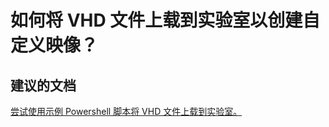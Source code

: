 <properties
    pageTitle="如何将 VHD 文件上载到实验室以创建自定义映像？"
    description="如何将 VHD 文件上载到实验室以创建自定义映像？"
    service="microsoft.devtestlab"
    resource="labs"
    authors="kasparks"
    displayOrder="3"
    selfHelpType="resource"
    supportTopicIds=""
    resourceTags=""
    productPesIds=""
    cloudEnvironments="public"
/>


# 如何将 VHD 文件上载到实验室以创建自定义映像？

## **建议的文档**
[尝试使用示例 Powershell 脚本将 VHD 文件上载到实验室。](https://github.com/Azure/azure-devtestlab/blob/master/Scripts/UploadVHDToDTL.ps1)



<!--HONumber=Jun16_HO3-->


